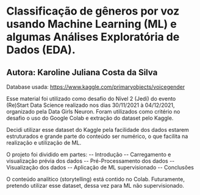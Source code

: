 # Classificação de gêneros por voz usando Machine Learning (ML) e algumas Análises Exploratória de Dados (EDA).
## Autora: Karoline Juliana Costa da Silva
Database usada: https://www.kaggle.com/primaryobjects/voicegender

Esse material foi utilizado como desafio do Nível 2 (Jedi) do evento (Re)Start Data Science realizado nos dias 30/11/2021 à 04/12/2021, organizado pela Data Girls Neuron. 
Foram utilizados como critério no desafio o uso do Google Colab e extração do dataset pelo Kaggle. 

Decidi utilizar esse dataset do Kaggle pela facilidade dos dados estarem estruturados e grande parte do conteúdo ser numérico, o que facilita na realização e utilização de ML.

O projeto foi dividido em partes:
-- Introdução
-- Carregamento e visualização prévia dos dados
-- Pré-Processamento dos dados
-- Visualização dos dados
-- Aplicação de ML supervisionado
-- Conclusões

O conteúdo analítico (storytelling) está contido no Colab. 
Futuramente, pretendo utilizar esse dataset, dessa vez para ML não supervisionado.

